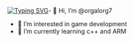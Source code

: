 <a href="https://git.io/typing-svg"><img src="https://readme-typing-svg.demolab.com?font=Nikea+Sans+Font&weight=800&size=30&pause=1000&center=true&random=false&width=435&lines=HI+my+name+is+nehad++%F0%9F%8E%B6" alt="Typing SVG" /></a>- 👋 Hi, I’m @orgalorg7
- 👀 I’m interested in game development
- 🌱 I’m currently learning c++ and ARM



<!---
orgalorg7/orgalorg7 is a ✨ special ✨ repository because its `README.md` (this file) appears on your GitHub profile.
You can click the Preview link to take a look at your changes.
--->
